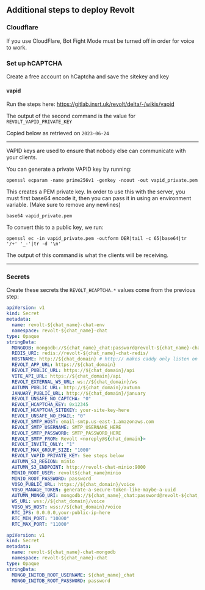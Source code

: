 ## Additional steps to deploy Revolt

### Cloudflare

If you use CloudFlare, Bot Fight Mode must be turned off in order for voice to work.

### Set up hCAPTCHA

Create a free account on hCaptcha and save the sitekey and key

#### vapid

Run the steps here: https://gitlab.insrt.uk/revolt/delta/-/wikis/vapid

The output of the second command is the value for `REVOLT_VAPID_PRIVATE_KEY`

Copied below as retrieved on `2023-06-24`

---

VAPID keys are used to ensure that nobody else can communicate with your clients.

You can generate a private VAPID key by running:

    openssl ecparam -name prime256v1 -genkey -noout -out vapid_private.pem

This creates a PEM private key. In order to use this with the server, you must first base64 encode it, then you can pass it in using an environment variable. (Make sure to remove any newlines)

    base64 vapid_private.pem

To convert this to a public key, we run:

    openssl ec -in vapid_private.pem -outform DER|tail -c 65|base64|tr '/+' '_-'|tr -d '\n'

The output of this command is what the clients will be receiving.

---

### Secrets

Create these secrets the `REVOLT_HCAPTCHA.*` values come from the previous step:

```yaml
apiVersion: v1
kind: Secret
metadata:
  name: revolt-${chat_name}-chat-env
  namespace: revolt-${chat_name}-chat
type: Opaque
stringData:
  MONGODB: mongodb://${chat_name}_chat:password@revolt-${chat_name}-chat-mongodb
  REDIS_URI: redis://revolt-${chat_name}-chat-redis/
  HOSTNAME: http://${chat_domain} # http:// makes caddy only listen on 80 so it plays nice with ingresses
  REVOLT_APP_URL: https://${chat_domain}
  REVOLT_PUBLIC_URL: https://${chat_domain}/api
  VITE_API_URL: https://${chat_domain}/api
  REVOLT_EXTERNAL_WS_URL: ws://${chat_domain}/ws
  AUTUMN_PUBLIC_URL: http://${chat_domain}/autumn
  JANUARY_PUBLIC_URL: http://${chat_domain}/january
  REVOLT_UNSAFE_NO_CAPTCHA: "0"
  REVOLT_HCAPTCHA_KEY: 0x12345
  REVOLT_HCAPTCHA_SITEKEY: your-site-key-here
  REVOLT_UNSAFE_NO_EMAIL: "0"
  REVOLT_SMTP_HOST: email-smtp.us-east-1.amazonaws.com
  REVOLT_SMTP_USERNAME: SMTP_USERNAME_HERE
  REVOLT_SMTP_PASSWORD: SMTP_PASSWORD_HERE
  REVOLT_SMTP_FROM: Revolt <noreply@${chat_domain}>
  REVOLT_INVITE_ONLY: "1"
  REVOLT_MAX_GROUP_SIZE: "1000"
  REVOLT_VAPID_PRIVATE_KEY: See steps below
  AUTUMN_S3_REGION: minio
  AUTUMN_S3_ENDPOINT: http://revolt-chat-minio:9000
  MINIO_ROOT_USER: revolt${chat_name}minio
  MINIO_ROOT_PASSWORD: password
  VOSO_PUBLIC_URL: https://${chat_domain}/voice
  VOSO_MANAGE_TOKEN: generate-a-secure-token-like-maybe-a-uuid
  AUTUMN_MONGO_URI: mongodb://${chat_name}_chat:password@revolt-${chat_name}-chat-mongo"
  WS_URL: wss://${chat_domain}/voice
  VOSO_WS_HOST: wss://${chat_domain}/voice
  RTC_IPS: 0.0.0.0,your-public-ip-here
  RTC_MIN_PORT: "10000"
  RTC_MAX_PORT: "11000"
```

```yaml
apiVersion: v1
kind: Secret
metadata:
  name: revolt-${chat_name}-chat-mongodb
  namespace: revolt-${chat_name}-chat
type: Opaque
stringData:
  MONGO_INITDB_ROOT_USERNAME: ${chat_name}_chat
  MONGO_INITDB_ROOT_PASSWORD: password
```
